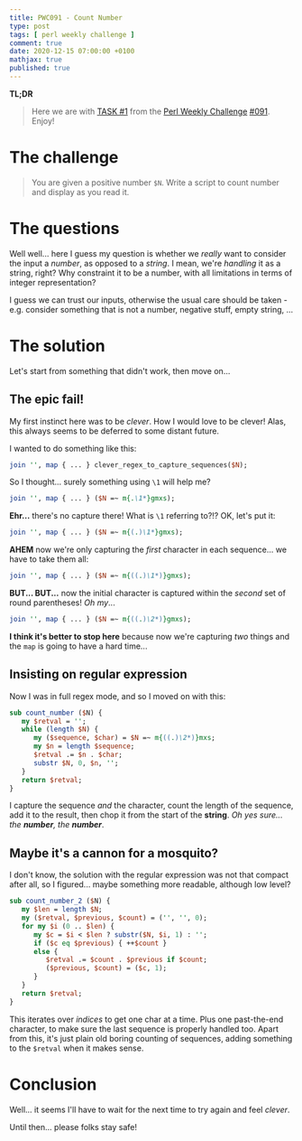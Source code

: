 ```yaml
---
title: PWC091 - Count Number
type: post
tags: [ perl weekly challenge ]
comment: true
date: 2020-12-15 07:00:00 +0100
mathjax: true
published: true
---
```


**TL;DR**

> Here we are with [TASK #1][] from the [Perl Weekly Challenge][]
> [#091][]. Enjoy!

# The challenge

> You are given a positive number `$N`. Write a script to count number and
> display as you read it.

# The questions

Well well... here I guess my question is whether we *really* want to
consider the input a *number*, as opposed to a *string*. I mean, we're
*handling* it as a string, right? Why constraint it to be a number, with all
limitations in terms of integer representation?

I guess we can trust our inputs, otherwise the usual care should be taken -
e.g. consider something that is not a number, negative stuff, empty string,
...

# The solution

Let's start from something that didn't work, then move on...

## The epic fail!

My first instinct here was to be *clever*. How I would love to be clever!
Alas, this always seems to be deferred to some distant future.

I wanted to do something like this:

```perl
join '', map { ... } clever_regex_to_capture_sequences($N); 
```

So I thought... surely something using `\1` will help me?

```perl
join '', map { ... } ($N =~ m{.\1*}gmxs);
```

**Ehr...** there's no capture there! What is `\1` referring to?!? OK, let's put
it:

```perl
join '', map { ... } ($N =~ m{(.)\1*}gmxs);
```

**AHEM** now we're only capturing the *first* character in each sequence...
we have to take them all:

```perl
join '', map { ... } ($N =~ m{((.)\1*)}gmxs);
```

**BUT... BUT...** now the initial character is captured within the *second*
set of round parentheses! *Oh my*...

```perl
join '', map { ... } ($N =~ m{((.)\2*)}gmxs);
```

**I think it's better to stop here** because now we're capturing *two*
things and the `map` is going to have a hard time...


## Insisting on regular expression

Now I was in full regex mode, and so I moved on with this:

```perl
sub count_number ($N) {
   my $retval = '';
   while (length $N) {
      my ($sequence, $char) = $N =~ m{((.)\2*)}mxs;
      my $n = length $sequence;
      $retval .= $n . $char;
      substr $N, 0, $n, '';
   }
   return $retval;
}
```

I capture the sequence *and* the character, count the length of the
sequence, add it to the result, then chop it from the start of the
**string**. *Oh yes sure... the **number**, the **number***.

## Maybe it's a cannon for a mosquito?

I don't know, the solution with the regular expression was not that compact
after all, so I figured... maybe something more readable, although low
level?

```perl
sub count_number_2 ($N) {
   my $len = length $N;
   my ($retval, $previous, $count) = ('', '', 0);
   for my $i (0 .. $len) {
      my $c = $i < $len ? substr($N, $i, 1) : '';
      if ($c eq $previous) { ++$count }
      else {
         $retval .= $count . $previous if $count;
         ($previous, $count) = ($c, 1);
      }
   }
   return $retval;
}
```

This iterates over *indices* to get one char at a time. Plus one
past-the-end character, to make sure the last sequence is properly handled
too. Apart from this, it's just plain old boring counting of sequences,
adding something to the `$retval` when it makes sense.

# Conclusion

Well... it seems I'll have to wait for the next time to try again and feel
*clever*.

Until then... please folks stay safe!

[Perl Weekly Challenge]: https://perlweeklychallenge.org/
[#091]: https://perlweeklychallenge.org/blog/perl-weekly-challenge-091/
[TASK #1]: https://perlweeklychallenge.org/blog/perl-weekly-challenge-091/#TASK1
[Perl]: https://www.perl.org/
